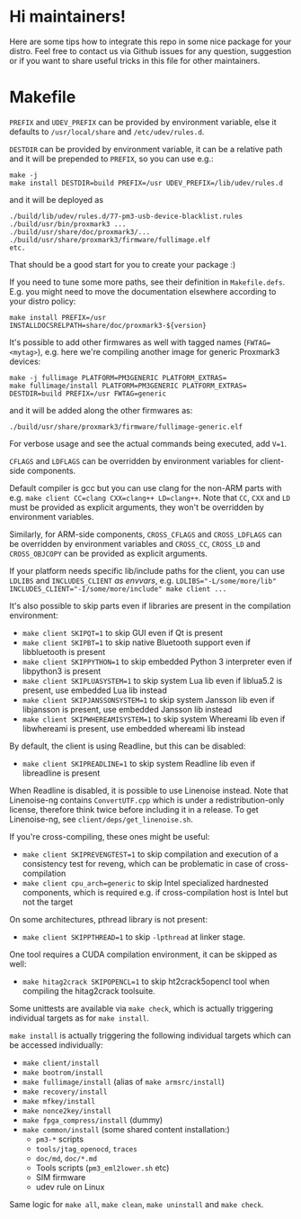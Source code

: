# Hi maintainers!

Here are some tips how to integrate this repo in some nice package for your distro.
Feel free to contact us via Github issues for any question, suggestion or if you want to share useful tricks in this file for other maintainers.

Makefile
========

`PREFIX` and `UDEV_PREFIX` can be provided by environment variable, else it defaults to `/usr/local/share` and `/etc/udev/rules.d`.

`DESTDIR` can be provided by environment variable, it can be a relative path and it will be prepended to `PREFIX`, so you can use e.g.:

```
make -j
make install DESTDIR=build PREFIX=/usr UDEV_PREFIX=/lib/udev/rules.d
```

and it will be deployed as

```
./build/lib/udev/rules.d/77-pm3-usb-device-blacklist.rules
./build/usr/bin/proxmark3 ...
./build/usr/share/doc/proxmark3/...
./build/usr/share/proxmark3/firmware/fullimage.elf
etc.
```

That should be a good start for you to create your package :)

If you need to tune some more paths, see their definition in `Makefile.defs`.
E.g. you might need to move the documentation elsewhere according to your distro policy:

```
make install PREFIX=/usr INSTALLDOCSRELPATH=share/doc/proxmark3-${version}
```

It's possible to add other firmwares as well with tagged names (`FWTAG=<mytag>`), e.g. here we're compiling another image for generic Proxmark3 devices:

```
make -j fullimage PLATFORM=PM3GENERIC PLATFORM_EXTRAS=
make fullimage/install PLATFORM=PM3GENERIC PLATFORM_EXTRAS= DESTDIR=build PREFIX=/usr FWTAG=generic
```

and it will be added along the other firmwares as:

```
./build/usr/share/proxmark3/firmware/fullimage-generic.elf
```

For verbose usage and see the actual commands being executed, add `V=1`.

`CFLAGS` and `LDFLAGS` can be overridden by environment variables for client-side components.

Default compiler is gcc but you can use clang for the non-ARM parts with e.g. `make client CC=clang CXX=clang++ LD=clang++`. Note that `CC`, `CXX` and `LD` must be provided as explicit arguments, they won't be overridden by environment variables.

Similarly, for ARM-side components, `CROSS_CFLAGS` and `CROSS_LDFLAGS` can be overridden by environment variables and `CROSS_CC`, `CROSS_LD` and `CROSS_OBJCOPY` can be provided as explicit arguments.

If your platform needs specific lib/include paths for the client, you can use `LDLIBS` and `INCLUDES_CLIENT` *as envvars*, e.g. `LDLIBS="-L/some/more/lib" INCLUDES_CLIENT="-I/some/more/include" make client ...`

It's also possible to skip parts even if libraries are present in the compilation environment:

* `make client SKIPQT=1` to skip GUI even if Qt is present
* `make client SKIPBT=1` to skip native Bluetooth support even if libbluetooth is present
* `make client SKIPPYTHON=1` to skip embedded Python 3 interpreter even if libpython3 is present
* `make client SKIPLUASYSTEM=1` to skip system Lua lib even if liblua5.2 is present, use embedded Lua lib instead
* `make client SKIPJANSSONSYSTEM=1` to skip system Jansson lib even if libjansson is present, use embedded Jansson lib instead
* `make client SKIPWHEREAMISYSTEM=1` to skip system Whereami lib even if libwhereami is present, use embedded whereami lib instead

By default, the client is using Readline, but this can be disabled:
* `make client SKIPREADLINE=1` to skip system Readline lib even if libreadline is present

When Readline is disabled, it is possible to use Linenoise instead. Note that Linenoise-ng contains `ConvertUTF.cpp` which is under a redistribution-only license, therefore think twice before including it in a release. To get Linenoise-ng, see `client/deps/get_linenoise.sh`.

If you're cross-compiling, these ones might be useful:

* `make client SKIPREVENGTEST=1` to skip compilation and execution of a consistency test for reveng, which can be problematic in case of cross-compilation
* `make client cpu_arch=generic` to skip Intel specialized hardnested components, which is required e.g. if cross-compilation host is Intel but not the target

On some architectures, pthread library is not present:

* `make client SKIPPTHREAD=1` to skip `-lpthread` at linker stage.

One tool requires a CUDA compilation environment, it can be skipped as well:

* `make hitag2crack SKIPOPENCL=1` to skip ht2crack5opencl tool when compiling the hitag2crack toolsuite.

Some unittests are available via `make check`, which is actually triggering individual targets as for `make install`.

`make install` is actually triggering the following individual targets which can be accessed individually:

* `make client/install`
* `make bootrom/install`
* `make fullimage/install` (alias of `make armsrc/install`)
* `make recovery/install`
* `make mfkey/install`
* `make nonce2key/install`
* `make fpga_compress/install` (dummy)
* `make common/install` (some shared content installation:)
  * `pm3-*` scripts
  * `tools/jtag_openocd`, `traces`
  * `doc/md`, `doc/*.md`
  * Tools scripts (`pm3_eml2lower.sh` etc)
  * SIM firmware
  * udev rule on Linux

Same logic for `make all`, `make clean`, `make uninstall` and `make check`.
